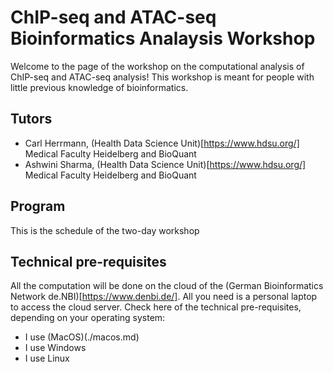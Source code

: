 # ChIP-seq and ATAC-seq Bioinformatics Analaysis Workshop

Welcome to the page of the workshop on the computational analysis of ChIP-seq and ATAC-seq analysis! This workshop is meant for people with little previous knowledge of bioinformatics.

## Tutors

* Carl Herrmann, (Health Data Science Unit)[https://www.hdsu.org/] Medical Faculty Heidelberg and BioQuant
* Ashwini Sharma, (Health Data Science Unit)[https://www.hdsu.org/] Medical Faculty Heidelberg and BioQuant

## Program

This is the schedule of the two-day workshop

## Technical pre-requisites

All the computation will be done on the cloud of the (German Bioinformatics Network de.NBI)[https://www.denbi.de/]. All you need is a personal laptop to access the cloud server. Check here of the technical pre-requisites, depending on your operating system:

* I use (MacOS)(./macos.md)
* I use Windows
* I use Linux
